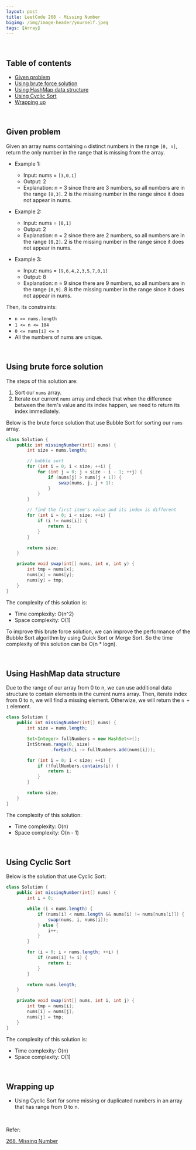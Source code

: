 ```yaml
---
layout: post
title: LeetCode 268 - Missing Number
bigimg: /img/image-header/yourself.jpeg
tags: [Array]
---
```




<br>

## Table of contents
- [Given problem](#given-problem)
- [Using brute force solution](#using-brute-force-solution)
- [Using HashMap data structure](#using-hashmap-data-structure)
- [Using Cyclic Sort](#using-cyclic-sort)
- [Wrapping up](#wrapping-up)


<br>

## Given problem

Given an array nums containing `n` distinct numbers in the range `[0, n]`, return the only number in the range that is missing from the array.

- Example 1:

    - Input: nums = `[3,0,1]`
    - Output: 2
    - Explanation: n = 3 since there are 3 numbers, so all numbers are in the range `[0,3]`. 2 is the missing number in the range since it does not appear in nums.

- Example 2:

    - Input: nums = `[0,1]`
    - Output: 2
    - Explanation: n = 2 since there are 2 numbers, so all numbers are in the range `[0,2]`. 2 is the missing number in the range since it does not appear in nums.

- Example 3:

    - Input: nums = `[9,6,4,2,3,5,7,0,1]`
    - Output: 8
    - Explanation: n = 9 since there are 9 numbers, so all numbers are in the range `[0,9]`. 8 is the missing number in the range since it does not appear in nums.

Then, its constraints:
- `n == nums.length`
- `1 <= n <= 104`
- `0 <= nums[i] <= n`
- All the numbers of nums are unique.


<br>

## Using brute force solution

The steps of this solution are:
1. Sort our `nums` array.
2. Iterate our current `nums` array and check that when the difference between the item's value and its index happen, we need to return its index immediately.

Below is the brute force solution that use Bubble Sort for sorting our `nums` array.

```Java
class Solution {
    public int missingNumber(int[] nums) {
        int size = nums.length;

        // bubble sort
        for (int i = 0; i < size; ++i) {
            for (int j = 0; j < size - i - 1; ++j) {
                if (nums[j] > nums[j + 1]) {
                    swap(nums, j, j + 1);
                }
            }
        }

        // find the first item's value and its index is different
        for (int i = 0; i < size; ++i) {
            if (i != nums[i]) {
                return i;
            }
        }

        return size;
    }

    private void swap(int[] nums, int x, int y) {
        int tmp = nums[x];
        nums[x] = nums[y];
        nums[y] = tmp;
    }
}
```

The complexity of this solution is:
- Time complexity: O(n^2)
- Space complexity: O(1)

To improve this brute force solution, we can improve the performance of the Bubble Sort algorithm by using Quick Sort or Merge Sort. So the time complexity of this solution can be O(n * logn).


<br>

## Using HashMap data structure

Due to the range of our array from 0 to n, we can use additional data structure to contain elements in the current nums array. Then, iterate index from 0 to n, we will find a missing element. Otherwize, we will return the `n + 1` element.

```Java
class Solution {
    public int missingNumber(int[] nums) {
        int size = nums.length;

        Set<Integer> fullNumbers = new HashSet<>();
        IntStream.range(0, size)
                 .forEach(i -> fullNumbers.add(nums[i]));

        for (int i = 0; i < size; ++i) {
            if (!fullNumbers.contains(i)) {
                return i;
            }
        }

        return size;
    }
}
```

The complexity of this solution:
- Time complexity: O(n)
- Space complexity: O(n - 1)


<br>

## Using Cyclic Sort

Below is the solution that use Cyclic Sort:

```Java
class Solution {
    public int missingNumber(int[] nums) {
        int i = 0;

        while (i < nums.length) {
            if (nums[i] < nums.length && nums[i] != nums[nums[i]]) {
                swap(nums, i, nums[i]);
            } else {
                i++;
            }
        }

        for (i = 0; i < nums.length; ++i) {
            if (nums[i] != i) {
                return i;
            }
        }

        return nums.length;
    }

    private void swap(int[] nums, int i, int j) {
        int tmp = nums[i];
        nums[i] = nums[j];
        nums[j] = tmp;
    }
}
```

The complexity of this solution is:
- Time complexity: O(n)
- Space complexity: O(1)


<br>

## Wrapping up

- Using Cyclic Sort for some missing or duplicated numbers in an array that has range from 0 to n.


<br>

Refer:

[268. Missing Number](https://leetcode.com/problems/missing-number/)
